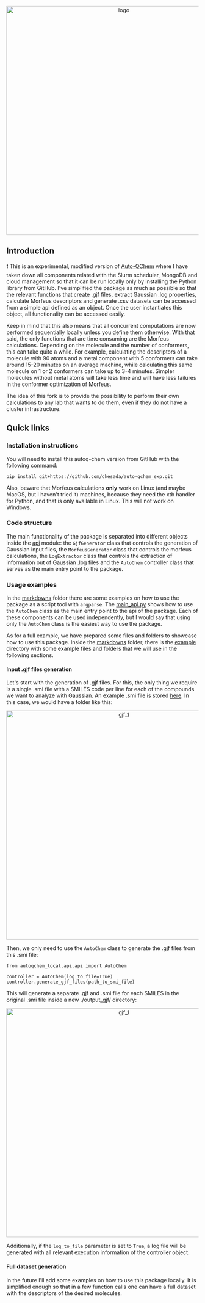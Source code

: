 <p align="center">
  <img src="https://github.com/dkesada/auto-qchem_exp/blob/simple/media/autoqchem.png" alt="logo" width="600">
</p>

## Introduction

❗ This is an experimental, modified version of [Auto-QChem](https://github.com/doyle-lab-ucla/auto-qchem) where I have taken down all components related with the Slurm scheduler, MongoDB and cloud management so that it can be run locally only by installing the Python library from GitHub. I've simplified the package as much as possible so that the relevant functions that create .gjf files, extract Gaussian .log properties, calculate Morfeus descriptors and generate .csv datasets can be accessed from a simple api defined as an object. Once the user instantiates this object, all functionality can be accessed easily. 

Keep in mind that this also means that all concurrent computations are now performed sequentially locally unless you define them otherwise. With that said, the only functions that are time consuming are the Morfeus calculations. Depending on the molecule and the number of conformers, this can take quite a while. For example, calculating the descriptors of a molecule with 90 atoms and a metal component with 5 conformers can take around 15-20 minutes on an average machine, while calculating this same molecule on 1 or 2 conformers can take up to 3-4 minutes. Simpler molecules without metal atoms will take less time and will have less failures in the conformer optimization of Morfeus.

The idea of this fork is to provide the possibility to perform their own calculations to any lab that wants to do them, even if they do not have a cluster infrastructure.

## Quick links

### Installation instructions

You will need to install this autoq-chem version from GitHub with the following command:

```
pip install git+https://github.com/dkesada/auto-qchem_exp.git
```

Also, beware that Morfeus calculations **only** work on Linux (and maybe MacOS, but I haven't tried it) machines, because they need the xtb handler for Python, and that is only available in Linux. This will not work on Windows.

### Code structure

The main functionality of the package is separated into different objects inside the [api](https://github.com/dkesada/auto-qchem_exp/tree/master/autoqchem_local/api) module: the `GjfGenerator` class that controls the generation of Gaussian input files, the `MorfeusGenerator` class that controls the morfeus calculations, the `LogExtractor` class that controls the extraction of information out of Gaussian .log files and the `AutoChem` controller class that serves as the main entry point to the package.

### Usage examples

In the [markdowns](https://github.com/dkesada/auto-qchem_exp/tree/master/markdowns) folder there are some examples on how to use the package as a script tool with `argparse`. The [main_api.py](https://github.com/dkesada/auto-qchem_exp/blob/master/markdowns/main_api.py) shows how to use the `AutoChem` class as the main entry point to the api of the package. Each of these components can be used independently, but I would say that using only the `AutoChem` class is the easiest way to use the package.

As for a full example, we have prepared some files and folders to showcase how to use this package. Inside the [markdowns](https://github.com/dkesada/auto-qchem_exp/tree/master/markdowns) folder, there is the [example](https://github.com/dkesada/auto-qchem_exp/tree/master/markdowns/example) directory with some example files and folders that we will use in the following sections.

#### Input .gjf files generation

Let's start with the generation of .gjf files. For this, the only thing we require is a single .smi file with a SMILES code per line for each of the compounds we want to analyze with Gaussian. An example .smi file is stored [here](https://github.com/dkesada/auto-qchem_exp/tree/master/markdowns/example/input_gaussian_files). In this case, we would have a folder like this:

<p align="center">
  <img src="https://github.com/dkesada/auto-qchem_exp/blob/simple/media/gjf_1.png" alt="gjf_1" width="600">
</p>

Then, we only need to use the `AutoChem` class to generate the .gjf files from this .smi file:

```{python}
from autoqchem_local.api.api import AutoChem

controller = AutoChem(log_to_file=True)
controller.generate_gjf_files(path_to_smi_file)
```

This will generate a separate .gjf and .smi file for each SMILES in the original .smi file inside a new ./output_gjf/ directory:

<p align="center">
  <img src="https://github.com/dkesada/auto-qchem_exp/blob/simple/media/gjf_1.png" alt="gjf_1" width="600">
</p>

Additionally, if the `log_to_file` parameter is set to `True`, a log file will be generated with all relevant execution information of the controller object.

#### Full dataset generation

#### 

In the future I'll add some examples on how to use this package locally. It is simplified enough so that in a few function calls one can have a full dataset with the descriptors of the desired molecules.


